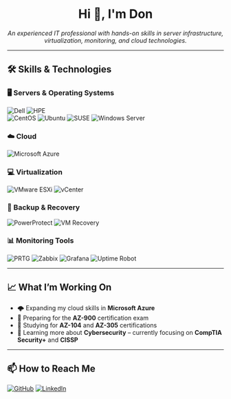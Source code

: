 <h1 align="center">Hi 👋, I'm Don</h1>
<p align="center">
  <em>An experienced IT professional with hands-on skills in server infrastructure, virtualization, monitoring, and cloud technologies.</em>
</p>

---

## 🛠️ Skills & Technologies

### 🖥️ Servers & Operating Systems
![Dell](https://img.shields.io/badge/Dell-007DB8?style=flat&logo=dell&logoColor=white)
![HPE](https://img.shields.io/badge/HPE-00B388?style=flat&logo=hewlettpackardenterprise&logoColor=white)  
![CentOS](https://img.shields.io/badge/CentOS-262577?style=flat&logo=centos&logoColor=white)
![Ubuntu](https://img.shields.io/badge/Ubuntu-E95420?style=flat&logo=ubuntu&logoColor=white)
![SUSE](https://img.shields.io/badge/SUSE-0C322C?style=flat&logo=suse&logoColor=white)
![Windows Server](https://img.shields.io/badge/Windows_Server-0078D6?style=flat&logo=windows&logoColor=white)

### ☁️ Cloud
![Microsoft Azure](https://img.shields.io/badge/Azure-0078D4?style=flat&logo=microsoftazure&logoColor=white)

### 💻 Virtualization
![VMware ESXi](https://img.shields.io/badge/VMware_ESXi-607078?style=flat&logo=vmware&logoColor=white)
![vCenter](https://img.shields.io/badge/vCenter-607078?style=flat&logo=vmware&logoColor=white)

### 🔄 Backup & Recovery
![PowerProtect](https://img.shields.io/badge/PowerProtect-007DB8?style=flat&logo=dell&logoColor=white)
![VM Recovery](https://img.shields.io/badge/VM--Recovery-0078D6?style=flat&logo=virtualbox&logoColor=white)

### 📊 Monitoring Tools
![PRTG](https://img.shields.io/badge/PRTG-0099CC?style=flat&logo=datadog&logoColor=white)
![Zabbix](https://img.shields.io/badge/Zabbix-CC0000?style=flat&logo=zabbix&logoColor=white)
![Grafana](https://img.shields.io/badge/Grafana-F46800?style=flat&logo=grafana&logoColor=white)
![Uptime Robot](https://img.shields.io/badge/Uptime-4ADE80?style=flat&logo=uptimerobot&logoColor=white)

---

## 📈 What I’m Working On

- 🌩️ Expanding my cloud skills in **Microsoft Azure**
- 🧪 Preparing for the **AZ-900** certification exam
- 📘 Studying for **AZ-104** and **AZ-305** certifications
- 🔐 Learning more about **Cybersecurity** – currently focusing on **CompTIA Security+** and **CISSP**

---

## 📫 How to Reach Me

[![GitHub](https://img.shields.io/badge/GitHub-181717?style=flat&logo=github&logoColor=white)](https://github.com/DoninicToretto)
[![LinkedIn](https://img.shields.io/badge/LinkedIn-0A66C2?style=flat&logo=linkedin&logoColor=white)](https://linkedin.com/in/)
